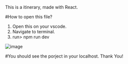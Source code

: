 This is a itinerary, made with React.

#How to open this file?
  1. Open this on your vscode.
  2. Navigate to terminal.
  3. run> npm run dev

![image](https://github.com/sweetybarua08/timetabled/assets/129261925/e1d77f6d-61b5-49c2-8373-a813c04a6966)



#You should see the porject in your localhost.
Thank You!
